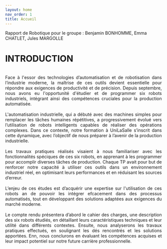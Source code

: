 ```yaml
---
layout: home
nav_order: 1
title: Accueil
---
```


Rapport de Robotique pour le groupe : Benjamin BONHOMME, Emma CHATLET, Jules MARGOLLE  

# INTRODUCTION
<br>
<div style="text-align: justify;">
Face à l'essor des technologies d’automatisation et de robotisation dans l’industrie
moderne, la maîtrise de ces outils devient essentielle pour répondre aux exigences de
productivité et de précision. Depuis septembre, nous avons eu l'opportunité d'étudier
et de programmer six robots industriels, intégrant ainsi des compétences cruciales pour
la production automatisée.
<br><br>
L'automatisation industrielle, qui a débuté avec des machines simples pour remplacer
les tâches humaines répétitives, a progressivement évolué vers l’utilisation de robots
intelligents capables de réaliser des opérations complexes. Dans ce contexte, notre
formation à UniLaSalle s’inscrit dans cette dynamique, avec l’objectif de nous préparer à
l’avenir de la production industrielle.
<br><br>
Les travaux pratiques réalisés visaient à nous familiariser avec les fonctionnalités
spéciques de ces six robots, en apprenant à les programmer pour accomplir diverses
tâches de production. Chaque TP avait pour but de renforcer notre capacité à utiliser
ces outils dans un environnement industriel réel, en optimisant leurs performances et
en réduisant les sources d’erreur.
<br><br>
L’enjeu de ces études est d’acquérir une expertise sur l'utilisation de ces robots an de
pouvoir les intégrer efcacement dans des processus automatisés, tout en développant
des solutions adaptées aux exigences du marché moderne.
<br><br>
Le compte rendu présentera d’abord le cahier des charges, une description des six
robots étudiés, en détaillant leurs caractéristiques techniques et leur utilité dans
différents contextes. Ensuite, nous analyserons les travaux pratiques effectués, en
soulignant les dés rencontrés et les solutions apportées. Enn, nous conclurons en
évaluant les compétences acquises et leur impact potentiel sur notre future carrière
professionnelle. </div>

